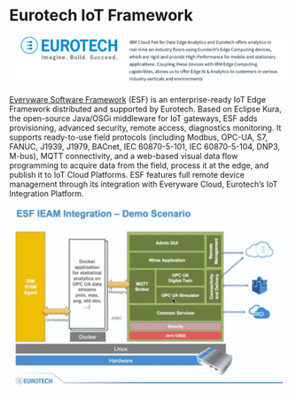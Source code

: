 # Eurotech IoT Framework

<img src="images/eurotech.png" />

[Everyware Software Framework](https://www.eurotech.com/en/products/iot/iot-edge-framework/everyware-software-framework) (ESF) is an enterprise-ready IoT Edge Framework distributed and supported by Eurotech. 
Based on Eclipse Kura, the open-source Java/OSGi middleware for IoT gateways, ESF adds provisioning, advanced security, 
remote access, diagnostics monitoring. It supports ready-to-use field protocols (including Modbus, OPC-UA, S7, FANUC, 
J1939, J1979, BACnet, IEC 60870-5-101, IEC 60870-5-104, DNP3, M-bus), MQTT connectivity, and a web-based visual data 
flow programming to acquire data from the field, process it at the edge, and publish it to IoT Cloud Platforms. 
ESF features full remote device management through its integration with Everyware Cloud, Eurotech’s 
IoT Integration Platform.

<img src="images/eurotech-framework.png" />